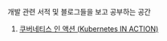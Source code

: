 개발 관련 서적 및 블로그들을 보고 공부하는 공간

01. [쿠버네티스 인 액션 (Kubernetes IN ACTION)](https://github.com/mycool0905/Dev-Study/tree/main/Kubernetes)
